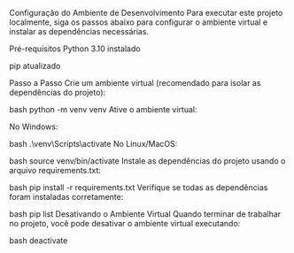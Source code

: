 Configuração do Ambiente de Desenvolvimento
Para executar este projeto localmente, siga os passos abaixo para configurar o ambiente virtual e instalar as dependências necessárias.

Pré-requisitos
Python 3.10 instalado

pip atualizado

Passo a Passo
Crie um ambiente virtual (recomendado para isolar as dependências do projeto):

bash
python -m venv venv
Ative o ambiente virtual:

No Windows:

bash
.\venv\Scripts\activate
No Linux/MacOS:

bash
source venv/bin/activate
Instale as dependências do projeto usando o arquivo requirements.txt:

bash
pip install -r requirements.txt
Verifique se todas as dependências foram instaladas corretamente:

bash
pip list
Desativando o Ambiente Virtual
Quando terminar de trabalhar no projeto, você pode desativar o ambiente virtual executando:

bash
deactivate